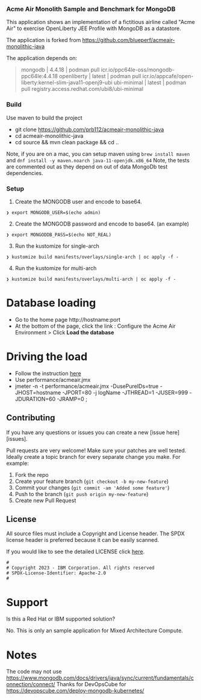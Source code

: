 ### Acme Air Monolith Sample and Benchmark for MongoDB

This application shows an implementation of a fictitious airline called "Acme Air" to exercise OpenLiberty JEE Profile with MongoDB as a datastore.

The application is forked from https://github.com/blueperf/acmeair-monolithic-java

The application depends on: 

> mongodb     | 4.4.18 | podman pull icr.io/ppc64le-oss/mongodb-ppc64le:4.4.18
> openliberty | latest | podman pull icr.io/appcafe/open-liberty:kernel-slim-java11-openj9-ubi
> ubi-minimal | latest | podman pull registry.access.redhat.com/ubi8/ubi-minimal

### Build
Use maven to build the project
 - git clone https://github.com/prb112/acmeair-monolithic-java
 - cd acmeair-monolithic-java
 - cd source && mvn clean package && cd ..

Note, if you are on a mac, you can setup maven using `brew install maven` and `dnf install -y maven.noarch java-11-openjdk.x86_64`
Note, the tests are commented out as they depend on out of data MongoDb test dependencies.
 
### Setup

1. Create the MONGODB user and encode to base64.

```
❯ export MONGODB_USER=$(echo admin)
```

2. Create the MONGODB password and encode to base64. (an example)

```
❯ export MONGODDB_PASS=$(echo NOT_REAL)
```

3. Run the kustomize for single-arch

```
❯ kustomize build manifests/overlays/single-arch | oc apply -f -
```

4. Run the kustomize for multi-arch

```
❯ kustomize build manifests/overlays/multi-arch | oc apply -f -
```

# Database loading
 - Go to the home page http://hostname:port
 - At the bottom of the page, click the link : Configure the Acme Air Environment > Click **Load the database**
 
# Driving the load
 - Follow the instruction [here](https://github.com/blueperf/acmeair-driver)
 - Use performance/acmeair.jmx 
 - jmeter -n -t performance/acmeair.jmx -DusePureIDs=true -JHOST=hostname -JPORT=80 -j logName -JTHREAD=1 -JUSER=999 -JDURATION=60 -JRAMP=0 ;

## Contributing

If you have any questions or issues you can create a new [issue here][issues].

Pull requests are very welcome! Make sure your patches are well tested.
Ideally create a topic branch for every separate change you make. For
example:

1. Fork the repo
2. Create your feature branch (`git checkout -b my-new-feature`)
3. Commit your changes (`git commit -am 'Added some feature'`)
4. Push to the branch (`git push origin my-new-feature`)
5. Create new Pull Request

## License

All source files must include a Copyright and License header. The SPDX license header is 
preferred because it can be easily scanned.

If you would like to see the detailed LICENSE click [here](LICENSE).

```text
#
# Copyright 2023 - IBM Corporation. All rights reserved
# SPDX-License-Identifier: Apache-2.0
#
```

# Support
Is this a Red Hat or IBM supported solution?

No. This is only an sample application for Mixed Architecture Compute.

# Notes
The code may not use https://www.mongodb.com/docs/drivers/java/sync/current/fundamentals/connection/connect/
Thanks for DevOpsCube for https://devopscube.com/deploy-mongodb-kubernetes/
